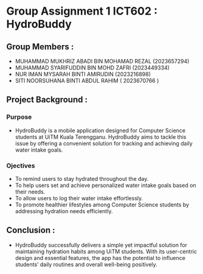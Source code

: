 # Group Assignment 1 ICT602 : HydroBuddy 
## Group Members : 
- MUHAMMAD MUKHRIZ ABADI BIN MOHAMAD REZAL (2023657294)
- MUHAMMAD SYARIFUDDIN BIN MOHD ZAFRI (2023449334)
- NUR IMAN MYSARAH BINTI AMIRUDIN (2023216898)
- SITI NOORSUHANA BINTI ABDUL RAHIM ( 2023670766 )

## Project Background : 
### Purpose 
- HydroBuddy is a mobile application designed for Computer Science students at UiTM Kuala Terengganu. 
  HydroBuddy aims to tackle this issue by offering a convenient solution for tracking and achieving daily water intake goals. 

### Ojectives 
- To remind users to stay hydrated throughout the day.
- To help users set and achieve personalized water intake goals based on their needs.
- To allow users to log their water intake effortlessly.
- To promote healthier lifestyles among Computer Science students by addressing hydration needs efficiently.

## Conclusion :
- HydroBuddy successfully delivers a simple yet impactful solution for maintaining hydration habits among UiTM students. With its user-centric design and essential features, the app has the potential to influence 
  students’ daily routines and overall well-being positively.

